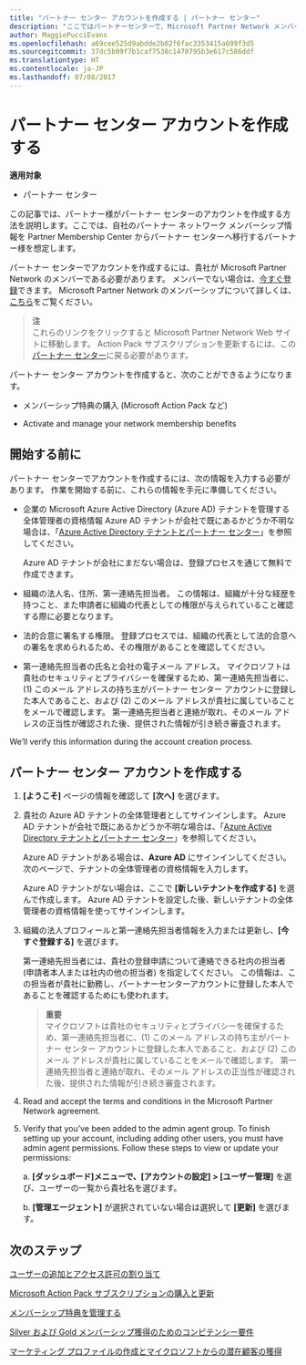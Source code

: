 ```yaml
---
title: "パートナー センター アカウントを作成する | パートナー センター"
description: "ここではパートナーセンターで、Microsoft Partner Network メンバーシップ、プラン、特典を管理する方法を説明します。"
author: MaggiePucciEvans
ms.openlocfilehash: a69cee525d9abdde2b02f6fac3353415a699f3d5
ms.sourcegitcommit: 37dc5b09f7b1caf7538c1478795b3e617c586ddf
ms.translationtype: HT
ms.contentlocale: ja-JP
ms.lasthandoff: 07/08/2017
---
```

# <a name="create-a-partner-center-account"></a>パートナー センター アカウントを作成する

**適用対象**

-   パートナー センター


この記事では、パートナー様がパートナー センターのアカウントを作成する方法を説明します。ここでは、自社のパートナー ネットワーク メンバーシップ情報を Partner Membership Center からパートナー センターへ移行するパートナー様を想定します。 

パートナー センターでアカウントを作成するには、貴社が Microsoft Partner Network のメンバーである必要があります。 メンバーでない場合は、[今すぐ登録](https://partners.microsoft.com/PartnerProgram/simplifiedenrollment.aspx)できます。 Microsoft Partner Network のメンバーシップについて詳しくは、[こちら](https://partner.microsoft.com/membership)をご覧ください。  

>**注**<br> これらのリンクをクリックすると Microsoft Partner Network Web サイトに移動します。 Action Pack サブスクリプションを更新するには、この[パートナー センター](https://partnercenter.microsoft.com/partner/home)に戻る必要があります。

パートナー センター アカウントを作成すると、次のことができるようになります。

-   メンバーシップ特典の購入 (Microsoft Action Pack など) 

-   Activate and manage your network membership benefits

## <a name="before-you-begin"></a>開始する前に

パートナー センターでアカウントを作成するには、次の情報を入力する必要があります。 作業を開始する前に、これらの情報を手元に準備してください。

-   企業の Microsoft Azure Active Directory (Azure AD) テナントを管理する全体管理者の資格情報 Azure AD テナントが会社で既にあるかどうか不明な場合は、「[Azure Active Directory テナントとパートナー センター](azure-active-directory-tenants-and-partner-center.md)」を参照してください。

    Azure AD テナントが会社にまだない場合は、登録プロセスを通じて無料で作成できます。 

-   組織の法人名、住所、第一連絡先担当者。 この情報は、組織が十分な経歴を持つこと、また申請者に組織の代表としての権限が与えられていること確認する際に必要となります。 

-   法的合意に署名する権限。 登録プロセスでは、組織の代表として法的合意への署名を求められるため、その権限があることを確認してください。

-   第一連絡先担当者の氏名と会社の電子メール アドレス。 マイクロソフトは貴社のセキュリティとプライバシーを確保するため、第一連絡先担当者に、(1) このメール アドレスの持ち主がパートナー センター アカウントに登録した本人であること、および (2) このメール アドレスが貴社に属していることをメールで確認します。 第一連絡先担当者と連絡が取れ、そのメール アドレスの正当性が確認された後、提供された情報が引き続き審査されます。

We’ll verify this information during the account creation process. 
 
## <a name="create-a-partner-center-account"></a>パートナー センター アカウントを作成する

1.  **[ようこそ]** ページの情報を確認して **[次へ]** を選びます。

2.  貴社の Azure AD テナントの全体管理者としてサインインします。 Azure AD テナントが会社で既にあるかどうか不明な場合は、「[Azure Active Directory テナントとパートナー センター](azure-active-directory-tenants-and-partner-center.md)」を参照してください。

    Azure AD テナントがある場合は、**Azure AD** にサインインしてください。 次のページで、テナントの全体管理者の資格情報を入力します。 

    Azure AD テナントがない場合は、ここで **[新しいテナントを作成する]** を選んで作成します。 Azure AD テナントを設定した後、新しいテナントの全体管理者の資格情報を使ってサインインします。

3.  組織の法人プロフィールと第一連絡先担当者情報を入力または更新し、**[今すぐ登録する]** を選びます。 

    第一連絡先担当者には、貴社の登録申請について連絡できる社内の担当者 (申請者本人または社内の他の担当者) を指定してください。 この情報は、この担当者が貴社に勤務し、パートナーセンターアカウントに登録した本人であることを確認するためにも使われます。

    >**重要**<br> マイクロソフトは貴社のセキュリティとプライバシーを確保するため、第一連絡先担当者に、(1) このメール アドレスの持ち主がパートナー センター アカウントに登録した本人であること、および (2) このメール アドレスが貴社に属していることをメールで確認します。 第一連絡先担当者と連絡が取れ、そのメール アドレスの正当性が確認された後、提供された情報が引き続き審査されます。

4.  Read and accept the terms and conditions in the Microsoft Partner Network agreement. 

5.  Verify that you’ve been added to the admin agent group. To finish setting up your account, including adding other users, you must have admin agent permissions. Follow these steps to view or update your permissions:

    a.  **[ダッシュボード]**メニューで、**[アカウントの設定] > [ユーザー管理]** を選び、ユーザーの一覧から貴社名を選びます。 

    b.  **[管理エージェント]** が選択されていない場合は選択して **[更新]** を選びます。 

## <a name="next-steps"></a>次のステップ

[ユーザーの追加とアクセス許可の割り当て](create-user-accounts-and-set-permissions.md)

[Microsoft Action Pack サブスクリプションの購入と更新](mpn-get-action-pack.md)

[メンバーシップ特典を管理する](manage-your-partner-network-benefits.md)

[Silver および Gold メンバーシップ獲得のためのコンピテンシー要件](learn-about-competencies.md)

[マーケティング プロファイルの作成とマイクロソフトからの潜在顧客の獲得](create-a-marketing-profile.md)